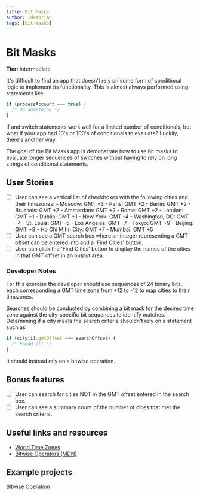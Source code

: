 ```yaml
---
title: Bit Masks
author: ideabrian
tags: [bit-masks]
---
```


# Bit Masks

**Tier:** Intermediate

It's difficult to find an app that doesn't rely on some form of conditional
logic to implement its functionality. This is almost always performed using
statements like:

```js
if (processAccount === true) {
  /* do something */
}
```

If and switch statements work well for a limited number of conditionals, but
what if your app had 10's or 100's of conditionals to evaluate? Luckily, there's
another way.

The goal of the Bit Masks app is demonstrate how to use bit masks to evaluate
longer sequences of switches without having to rely on long strings of
conditional statements.

## User Stories

- [ ] User can see a vertical list of checkboxes with the following cities
      and their timezones: - Moscow: GMT +3 - Paris: GMT +2 - Berlin: GMT +2 - Brussels: GMT +2 - Amsterdam: GMT +2 - Rome: GMT +2 - London: GMT +1 - Dublin: GMT +1 - New York: GMT -4 - Washington, DC: GMT -4 - St. Louis: GMT -5 - Los Angeles: GMT -7 - Tokyo: GMT +9 - Beijing: GMT +8 - Ho Chi Mihn City: GMT +7 - Mumbai: GMT +5
- [ ] User can see a GMT search box where an integer representing a GMT offset
      can be entered into and a 'Find Cities' button.
- [ ] User can click the 'Find Cities' button to display the names of the
      cities in that GMT offset in an output area.

### Developer Notes

For this exercise the developer should use sequences of 24
binary bits, each corresponding a GMT time zone from +12 to -12 to map cities
to their timezones.

Searches should be conducted by combining a bit mask for the desired time zone
against the city-specific bit sequences to identify matches. Determining if a
city meets the search criteria shouldn't rely on a statement such as

```js
if (city[i].gmtOffset === searchOffset) {
  /* Found it! */
}
```

It should instead rely on a bitwise operation.

## Bonus features

- [ ] User can search for cities NOT in the GMT offset entered in the
      search box.
- [ ] User can see a summary count of the number of cities that met the
      search criteria.

## Useful links and resources

- [World Time Zones](https://greenwichmeantime.com/time-zone/definition/)
- [Bitwise Operators (MDN)](https://developer.mozilla.org/en-US/docs/Web/JavaScript/Reference/Operators/Bitwise_Operators)

## Example projects

[Bitwise Operation](https://codepen.io/Lunoware/pen/VBZgQd)
